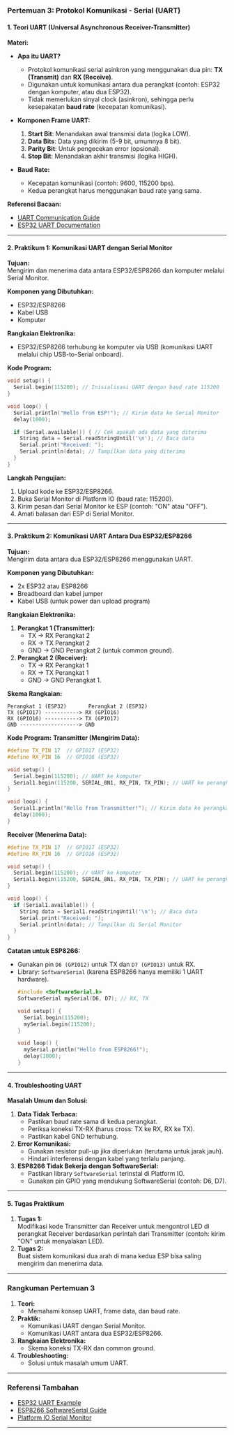 ### **Pertemuan 3: Protokol Komunikasi - Serial (UART)**

#### **1. Teori UART (Universal Asynchronous Receiver-Transmitter)**
**Materi:**
- **Apa itu UART?**
  - Protokol komunikasi serial asinkron yang menggunakan dua pin: **TX (Transmit)** dan **RX (Receive)**.
  - Digunakan untuk komunikasi antara dua perangkat (contoh: ESP32 dengan komputer, atau dua ESP32).
  - Tidak memerlukan sinyal clock (asinkron), sehingga perlu kesepakatan **baud rate** (kecepatan komunikasi).

- **Komponen Frame UART:**
  1. **Start Bit**: Menandakan awal transmisi data (logika LOW).
  2. **Data Bits**: Data yang dikirim (5-9 bit, umumnya 8 bit).
  3. **Parity Bit**: Untuk pengecekan error (opsional).
  4. **Stop Bit**: Menandakan akhir transmisi (logika HIGH).

- **Baud Rate:**
  - Kecepatan komunikasi (contoh: 9600, 115200 bps).
  - Kedua perangkat harus menggunakan baud rate yang sama.

**Referensi Bacaan:**
- [UART Communication Guide](https://www.circuitbasics.com/basics-uart-communication/)
- [ESP32 UART Documentation](https://docs.espressif.com/projects/esp-idf/en/latest/esp32/api-reference/peripherals/uart.html)

---

#### **2. Praktikum 1: Komunikasi UART dengan Serial Monitor**
**Tujuan:**  
Mengirim dan menerima data antara ESP32/ESP8266 dan komputer melalui Serial Monitor.

**Komponen yang Dibutuhkan:**
- ESP32/ESP8266
- Kabel USB
- Komputer

**Rangkaian Elektronika:**
- ESP32/ESP8266 terhubung ke komputer via USB (komunikasi UART melalui chip USB-to-Serial onboard).

**Kode Program:**
```cpp
void setup() {
  Serial.begin(115200); // Inisialisasi UART dengan baud rate 115200
}

void loop() {
  Serial.println("Hello from ESP!"); // Kirim data ke Serial Monitor
  delay(1000);

  if (Serial.available()) { // Cek apakah ada data yang diterima
    String data = Serial.readStringUntil('\n'); // Baca data
    Serial.print("Received: ");
    Serial.println(data); // Tampilkan data yang diterima
  }
}
```

**Langkah Pengujian:**
1. Upload kode ke ESP32/ESP8266.
2. Buka Serial Monitor di Platform IO (baud rate: 115200).
3. Kirim pesan dari Serial Monitor ke ESP (contoh: "ON" atau "OFF").
4. Amati balasan dari ESP di Serial Monitor.

---

#### **3. Praktikum 2: Komunikasi UART Antara Dua ESP32/ESP8266**
**Tujuan:**  
Mengirim data antara dua ESP32/ESP8266 menggunakan UART.

**Komponen yang Dibutuhkan:**
- 2x ESP32 atau ESP8266
- Breadboard dan kabel jumper
- Kabel USB (untuk power dan upload program)

**Rangkaian Elektronika:**
1. **Perangkat 1 (Transmitter):**
   - TX -> RX Perangkat 2
   - RX -> TX Perangkat 2
   - GND -> GND Perangkat 2 (untuk common ground).
2. **Perangkat 2 (Receiver):**
   - TX -> RX Perangkat 1
   - RX -> TX Perangkat 1
   - GND -> GND Perangkat 1.

**Skema Rangkaian:**
```
Perangkat 1 (ESP32)       Perangkat 2 (ESP32)
TX (GPIO17) -----------> RX (GPIO16)
RX (GPIO16) -----------> TX (GPIO17)
GND -------------------> GND
```

**Kode Program:**
**Transmitter (Mengirim Data):**
```cpp
#define TX_PIN 17  // GPIO17 (ESP32)
#define RX_PIN 16  // GPIO16 (ESP32)

void setup() {
  Serial.begin(115200); // UART ke komputer
  Serial1.begin(115200, SERIAL_8N1, RX_PIN, TX_PIN); // UART ke perangkat lain
}

void loop() {
  Serial1.println("Hello from Transmitter!"); // Kirim data ke perangkat 2
  delay(1000);
}
```

**Receiver (Menerima Data):**
```cpp
#define TX_PIN 17  // GPIO17 (ESP32)
#define RX_PIN 16  // GPIO16 (ESP32)

void setup() {
  Serial.begin(115200); // UART ke komputer
  Serial1.begin(115200, SERIAL_8N1, RX_PIN, TX_PIN); // UART ke perangkat lain
}

void loop() {
  if (Serial1.available()) {
    String data = Serial1.readStringUntil('\n'); // Baca data
    Serial.print("Received: ");
    Serial.println(data); // Tampilkan di Serial Monitor
  }
}
```

**Catatan untuk ESP8266:**
- Gunakan pin `D6 (GPIO12)` untuk TX dan `D7 (GPIO13)` untuk RX.
- Library: `SoftwareSerial` (karena ESP8266 hanya memiliki 1 UART hardware).
  ```cpp
  #include <SoftwareSerial.h>
  SoftwareSerial mySerial(D6, D7); // RX, TX

  void setup() {
    Serial.begin(115200);
    mySerial.begin(115200);
  }

  void loop() {
    mySerial.println("Hello from ESP8266!");
    delay(1000);
  }
  ```

---

#### **4. Troubleshooting UART**
**Masalah Umum dan Solusi:**
1. **Data Tidak Terbaca:**
   - Pastikan baud rate sama di kedua perangkat.
   - Periksa koneksi TX-RX (harus cross: TX ke RX, RX ke TX).
   - Pastikan kabel GND terhubung.
2. **Error Komunikasi:**
   - Gunakan resistor pull-up jika diperlukan (terutama untuk jarak jauh).
   - Hindari interferensi dengan kabel yang terlalu panjang.
3. **ESP8266 Tidak Bekerja dengan SoftwareSerial:**
   - Pastikan library `SoftwareSerial` terinstal di Platform IO.
   - Gunakan pin GPIO yang mendukung SoftwareSerial (contoh: D6, D7).

---

#### **5. Tugas Praktikum**
1. **Tugas 1:**  
   Modifikasi kode Transmitter dan Receiver untuk mengontrol LED di perangkat Receiver berdasarkan perintah dari Transmitter (contoh: kirim "ON" untuk menyalakan LED).
2. **Tugas 2:**  
   Buat sistem komunikasi dua arah di mana kedua ESP bisa saling mengirim dan menerima data.

---

### **Rangkuman Pertemuan 3**
1. **Teori:**
   - Memahami konsep UART, frame data, dan baud rate.
2. **Praktik:**
   - Komunikasi UART dengan Serial Monitor.
   - Komunikasi UART antara dua ESP32/ESP8266.
3. **Rangkaian Elektronika:**
   - Skema koneksi TX-RX dan common ground.
4. **Troubleshooting:**
   - Solusi untuk masalah umum UART.

---

### **Referensi Tambahan**
- [ESP32 UART Example](https://randomnerdtutorials.com/esp32-uart-communication/)
- [ESP8266 SoftwareSerial Guide](https://arduino.stackexchange.com/questions/69970/how-to-use-software-serial-on-esp8266)
- [Platform IO Serial Monitor](https://docs.platformio.org/en/latest/plus/debug-tools/serial-monitor.html)

---